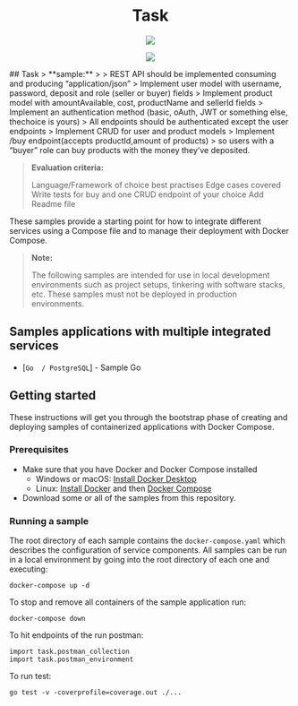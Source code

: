 <h1 align="center">Task</h1>
<p align="center">
<a href="https://codecov.io/gh/haitham911/fullstack">
  <img src="https://codecov.io/gh/haitham911/fullstack/branch/master/graph/badge.svg?token=oZzvTyKCYc"/>
</a>
<p align="center">
 <img src="![workflow](https://github.com/haitham911/fullstack/actions/workflows/test.yml/badge.svg)"/?
</p>
</p>
## Task
> **sample:**
>
> REST API should be implemented consuming and producing “application/json”
> Implement user model with username, password, deposit and role (seller or buyer) fields
> Implement product model with amountAvailable, cost, productName and sellerId fields
> Implement an authentication method (basic, oAuth, JWT or something else, thechoice is yours)
> All endpoints should be authenticated except the user endpoints
> Implement CRUD for user and product models
> Implement /buy endpoint(accepts productId,amount of products) 
> so users with a “buyer” role can buy products with the money they’ve deposited.

> **Evaluation criteria:**
>
> Language/Framework of choice best practises
> Edge cases covered
> Write tests for buy and one CRUD endpoint of your choice
> Add Readme file

These samples provide a starting point for how to integrate different services using a Compose file and to manage their deployment with Docker Compose.

> **Note:**
>
> The following samples are intended for use in local development environments such as project setups, tinkering with software stacks, etc. These samples must not be deployed in production environments.

<!--lint disable awesome-toc-->
## Samples applications with multiple integrated services
- [`Go  / PostgreSQL`] - Sample Go

<!--lint disable awesome-toc-->
## Getting started

These instructions will get you through the bootstrap phase of creating and
deploying samples of containerized applications with Docker Compose.

### Prerequisites

- Make sure that you have Docker and Docker Compose installed
  - Windows or macOS:
    [Install Docker Desktop](https://www.docker.com/get-started)
  - Linux: [Install Docker](https://www.docker.com/get-started) and then
    [Docker Compose](https://github.com/docker/compose)
- Download some or all of the samples from this repository.

### Running a sample

The root directory of each sample contains the `docker-compose.yaml` which
describes the configuration of service components. All samples can be run in
a local environment by going into the root directory of each one and executing:

```console
docker-compose up -d
```
To stop and remove all containers of the sample application run:

```console
docker-compose down
```
To hit endpoints of the run postman:

```console
import task.postman_collection
import task.postman_environment
```
To run test:

```console
go test -v -coverprofile=coverage.out ./...
```
